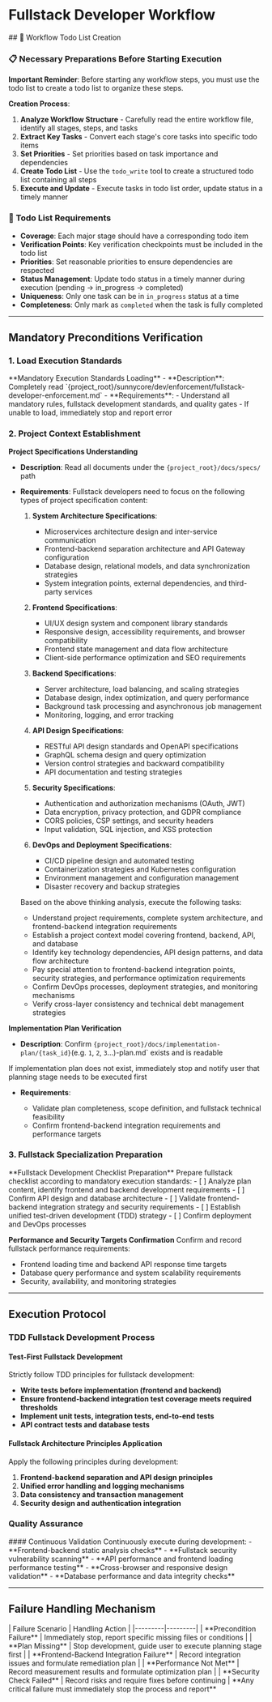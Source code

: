 # Fullstack Developer Workflow

<enforcement>
## 🔄 Workflow Todo List Creation

### 📋 Necessary Preparations Before Starting Execution

**Important Reminder**: Before starting any workflow steps, you must use the todo list to create a todo list to organize these steps.

**Creation Process**:
1. **Analyze Workflow Structure** - Carefully read the entire workflow file, identify all stages, steps, and tasks
2. **Extract Key Tasks** - Convert each stage's core tasks into specific todo items
3. **Set Priorities** - Set priorities based on task importance and dependencies
4. **Create Todo List** - Use the `todo_write` tool to create a structured todo list containing all steps
5. **Execute and Update** - Execute tasks in todo list order, update status in a timely manner

### 📝 Todo List Requirements
- **Coverage**: Each major stage should have a corresponding todo item
- **Verification Points**: Key verification checkpoints must be included in the todo list
- **Priorities**: Set reasonable priorities to ensure dependencies are respected
- **Status Management**: Update todo status in a timely manner during execution (pending → in_progress → completed)
- **Uniqueness**: Only one task can be in `in_progress` status at a time
- **Completeness**: Only mark as `completed` when the task is fully completed
</enforcement>

---

<workflow type="fullstack-developer">

## Mandatory Preconditions Verification
<mandatory-preconditions>

### 1. Load Execution Standards

<stage name="Load Execution Standards" number="1" critical="true">
**Mandatory Execution Standards Loading**
- **Description**: Completely read `{project_root}/sunnycore/dev/enforcement/fullstack-developer-enforcement.md`
- **Requirements**:
  <requirements>
  - Understand all mandatory rules, fullstack development standards, and quality gates
  - If unable to load, immediately stop and report error
  </requirements>

</stage>

### 2. Project Context Establishment

<stage name="Project Context Establishment" number="2" critical="true">

**Project Specifications Understanding**

- **Description**: Read all documents under the `{project_root}/docs/specs/` path
- **Requirements**:
  <requirements>
  <think>
  Fullstack developers need to focus on the following types of project specification content:

  1. **System Architecture Specifications**:
     - Microservices architecture design and inter-service communication
     - Frontend-backend separation architecture and API Gateway configuration
     - Database design, relational models, and data synchronization strategies
     - System integration points, external dependencies, and third-party services

  2. **Frontend Specifications**:
     - UI/UX design system and component library standards
     - Responsive design, accessibility requirements, and browser compatibility
     - Frontend state management and data flow architecture
     - Client-side performance optimization and SEO requirements

  3. **Backend Specifications**:
     - Server architecture, load balancing, and scaling strategies
     - Database design, index optimization, and query performance
     - Background task processing and asynchronous job management
     - Monitoring, logging, and error tracking

  4. **API Design Specifications**:
     - RESTful API design standards and OpenAPI specifications
     - GraphQL schema design and query optimization
     - Version control strategies and backward compatibility
     - API documentation and testing strategies

  5. **Security Specifications**:
     - Authentication and authorization mechanisms (OAuth, JWT)
     - Data encryption, privacy protection, and GDPR compliance
     - CORS policies, CSP settings, and security headers
     - Input validation, SQL injection, and XSS protection

  6. **DevOps and Deployment Specifications**:
     - CI/CD pipeline design and automated testing
     - Containerization strategies and Kubernetes configuration
     - Environment management and configuration management
     - Disaster recovery and backup strategies
  </think>

  Based on the above thinking analysis, execute the following tasks:
  - Understand project requirements, complete system architecture, and frontend-backend integration requirements
  - Establish a project context model covering frontend, backend, API, and database
  - Identify key technology dependencies, API design patterns, and data flow architecture
  - Pay special attention to frontend-backend integration points, security strategies, and performance optimization requirements
  - Confirm DevOps processes, deployment strategies, and monitoring mechanisms
  - Verify cross-layer consistency and technical debt management strategies
  </requirements>

**Implementation Plan Verification**
- **Description**: Confirm `{project_root}/docs/implementation-plan/{task_id}`(e.g. `1`, `2`, `3`...)-plan.md` exists and is readable
<critical-checkpoint>
If implementation plan does not exist, immediately stop and notify user that planning stage needs to be executed first
</critical-checkpoint>

- **Requirements**:
  <requirements>
  <think hard>
  - Validate plan completeness, scope definition, and fullstack technical feasibility
  - Confirm frontend-backend integration requirements and performance targets
  <think hard>
  </requirements>

</stage>

### 3. Fullstack Specialization Preparation

<stage name="Fullstack Specialization Preparation" number="3" critical="true">
**Fullstack Development Checklist Preparation**
Prepare fullstack checklist according to mandatory execution standards:

<fullstack-checklist>
<think hard>
- [ ] Analyze plan content, identify frontend and backend development requirements
- [ ] Confirm API design and database architecture
- [ ] Validate frontend-backend integration strategy and security requirements
- [ ] Establish unified test-driven development (TDD) strategy
- [ ] Confirm deployment and DevOps processes
<think hard>
</fullstack-checklist>

**Performance and Security Targets Confirmation**
Confirm and record fullstack performance requirements:
<performance-targets>
<think>
- Frontend loading time and backend API response time targets
- Database query performance and system scalability requirements
- Security, availability, and monitoring strategies
<think>
</performance-targets>
</stage>
</mandatory-preconditions>

---

## Execution Protocol
<execution-protocol>

### TDD Fullstack Development Process
<stage name="TDD Fullstack Development Process" number="4" critical="true">

#### Test-First Fullstack Development
Strictly follow TDD principles for fullstack development:
<tdd-requirements>
<ultra think>
- **Write tests before implementation (frontend and backend)**
- **Ensure frontend-backend integration test coverage meets required thresholds**
- **Implement unit tests, integration tests, end-to-end tests**
- **API contract tests and database tests**
<ultra think>
</tdd-requirements>

#### Fullstack Architecture Principles Application
Apply the following principles during development:
<architecture-principles>
<ultra think>
1. **Frontend-backend separation and API design principles**
2. **Unified error handling and logging mechanisms**
3. **Data consistency and transaction management**
4. **Security design and authentication integration**
<ultra think>
</architecture-principles>
</stage>

### Quality Assurance
<stage name="Quality Assurance" number="5" critical="true">
#### Continuous Validation
Continuously execute during development:
<quality-validations>
<think hard>
- **Frontend-backend static analysis checks**
- **Fullstack security vulnerability scanning**
- **API performance and frontend loading performance testing**
- **Cross-browser and responsive design validation**
- **Database performance and data integrity checks**
<think hard>
</quality-validations>
</stage>
</execution-protocol>

---

## Failure Handling Mechanism
<failure-handling>
| Failure Scenario | Handling Action |
|---------|---------|
| **Precondition Failure** | Immediately stop, report specific missing files or conditions |
| **Plan Missing** | Stop development, guide user to execute planning stage first |
| **Frontend-Backend Integration Failure** | Record integration issues and formulate remediation plan |
| **Performance Not Met** | Record measurement results and formulate optimization plan |
| **Security Check Failed** | Record risks and require fixes before continuing |

<critical-failures>
**Any critical failure must immediately stop the process and report**
</critical-failures>

</failure-handling>

</workflow>